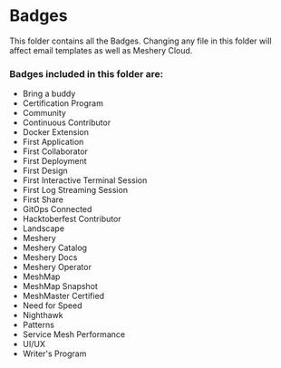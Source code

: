 # Badges
This folder contains all the Badges. Changing any file in this folder will affect email templates as well as Meshery Cloud.

### Badges included in this folder are:
- Bring a buddy
- Certification Program
- Community
- Continuous Contributor
- Docker Extension
- First Application
- First Collaborator
- First Deployment
- First Design
- First Interactive Terminal Session
- First Log Streaming Session
- First Share
- GitOps Connected
- Hacktoberfest Contributor
- Landscape
- Meshery
- Meshery Catalog
- Meshery Docs
- Meshery Operator
- MeshMap
- MeshMap Snapshot
- MeshMaster Certified
- Need for Speed
- Nighthawk
- Patterns
- Service Mesh Performance
- UI/UX
- Writer's Program